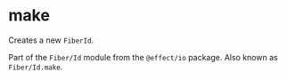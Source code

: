 # make

Creates a new `FiberId`.

Part of the `Fiber/Id` module from the `@effect/io` package. Also known as `Fiber/Id.make`.

